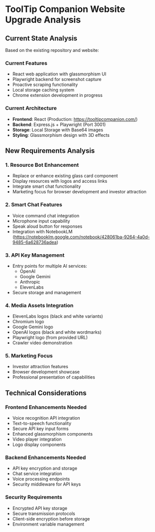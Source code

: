 # ToolTip Companion Website Upgrade Analysis

## Current State Analysis

Based on the existing repository and website:

### Current Features
- React web application with glassmorphism UI
- Playwright backend for screenshot capture
- Proactive scraping functionality
- Local storage caching system
- Chrome extension development in progress

### Current Architecture
- **Frontend**: React (Production: https://tooltipcompanion.com/)
- **Backend**: Express.js + Playwright (Port 3001)
- **Storage**: Local Storage with Base64 images
- **Styling**: Glassmorphism design with 3D effects

## New Requirements Analysis

### 1. Resource Bot Enhancement
- Replace or enhance existing glass card component
- Display resources with logos and access links
- Integrate smart chat functionality
- Marketing focus for browser development and investor attraction

### 2. Smart Chat Features
- Voice command chat integration
- Microphone input capability
- Speak aloud button for responses
- Integration with NotebookLM (https://notebooklm.google.com/notebook/428061ba-9264-4a0d-9485-6a628736adea)

### 3. API Key Management
- Entry points for multiple AI services:
  - OpenAI
  - Google Gemini
  - Anthropic
  - ElevenLabs
- Secure storage and management

### 4. Media Assets Integration
- ElevenLabs logos (black and white variants)
- Chromium logo
- Google Gemini logo
- OpenAI logos (black and white wordmarks)
- Playwright logo (from provided URL)
- Crawler video demonstration

### 5. Marketing Focus
- Investor attraction features
- Browser development showcase
- Professional presentation of capabilities

## Technical Considerations

### Frontend Enhancements Needed
- Voice recognition API integration
- Text-to-speech functionality
- Secure API key input forms
- Enhanced glassmorphism components
- Video player integration
- Logo display components

### Backend Enhancements Needed
- API key encryption and storage
- Chat service integration
- Voice processing endpoints
- Security middleware for API keys

### Security Requirements
- Encrypted API key storage
- Secure transmission protocols
- Client-side encryption before storage
- Environment variable management

